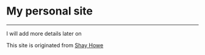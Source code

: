 My personal site
================

------------------------------------------------

I will add more details later on


This site is originated from [Shay Howe][css_site]

[css_site]:http://learn.shayhowe.com/html-css/
